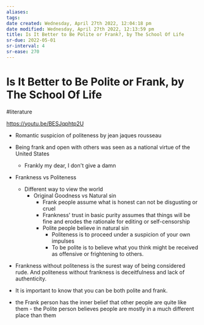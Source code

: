 ```yaml
---
aliases: 
tags: 
date created: Wednesday, April 27th 2022, 12:04:18 pm
date modified: Wednesday, April 27th 2022, 12:13:59 pm
title: Is It Better to Be Polite or Frank?, by The School Of Life
sr-due: 2022-05-01
sr-interval: 4
sr-ease: 270
---
```


# Is It Better to Be Polite or Frank, by The School Of Life

#literature

https://youtu.be/BESJqphtp2U

- Romantic suspicion of politeness by jean jaques rousseau
- Being frank and open with others was seen as a national virtue of the United States
	- Frankly my dear, I don't give a damn
- Frankness vs Politeness
	- Different way to view the world
		- Original Goodness vs Natural sin
			- Frank people assume what is honest can not be disgusting or cruel
			- Frankness' trust in basic purity assumes that things will be fine and erodes the rationale for editing or self-censorship  
			- Polite people believe in natural sin
				- Politeness is to proceed under a suspicion of your own impulses
				- To be polite is to believe what you think might be received as offensive or frightening to others.

- Frankness without politeness is the surest way of being considered rude. And politeness without frankness is deceitfulness and lack of authenticity.
- It is important to know that you can be both polite and frank.
- the Frank person has the inner belief that other people are quite like them - the Polite person believes people are mostly in a much different place than them
